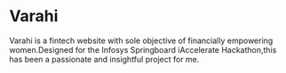 # Varahi
Varahi is a fintech website with sole objective of financially empowering women.Designed for the Infosys Springboard iAccelerate Hackathon,this has been a passionate and insightful project for me.
